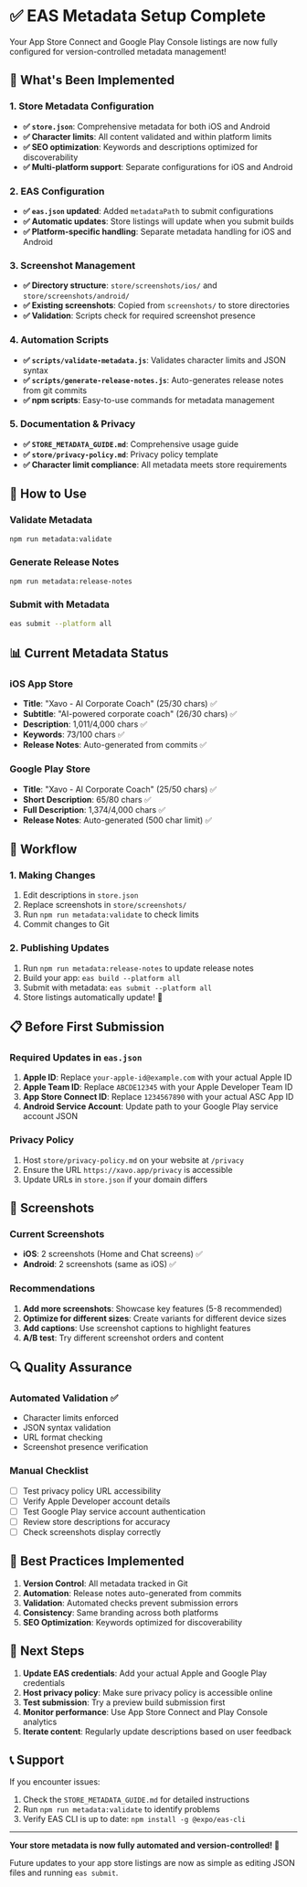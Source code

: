 # ✅ EAS Metadata Setup Complete

Your App Store Connect and Google Play Console listings are now fully configured for version-controlled metadata management!

## 🎯 What's Been Implemented

### 1. Store Metadata Configuration
- **✅ `store.json`**: Comprehensive metadata for both iOS and Android
- **✅ Character limits**: All content validated and within platform limits
- **✅ SEO optimization**: Keywords and descriptions optimized for discoverability
- **✅ Multi-platform support**: Separate configurations for iOS and Android

### 2. EAS Configuration
- **✅ `eas.json` updated**: Added `metadataPath` to submit configurations
- **✅ Automatic updates**: Store listings will update when you submit builds
- **✅ Platform-specific handling**: Separate metadata handling for iOS and Android

### 3. Screenshot Management
- **✅ Directory structure**: `store/screenshots/ios/` and `store/screenshots/android/`
- **✅ Existing screenshots**: Copied from `screenshots/` to store directories
- **✅ Validation**: Scripts check for required screenshot presence

### 4. Automation Scripts
- **✅ `scripts/validate-metadata.js`**: Validates character limits and JSON syntax
- **✅ `scripts/generate-release-notes.js`**: Auto-generates release notes from git commits
- **✅ npm scripts**: Easy-to-use commands for metadata management

### 5. Documentation & Privacy
- **✅ `STORE_METADATA_GUIDE.md`**: Comprehensive usage guide
- **✅ `store/privacy-policy.md`**: Privacy policy template
- **✅ Character limit compliance**: All metadata meets store requirements

## 🚀 How to Use

### Validate Metadata
```bash
npm run metadata:validate
```

### Generate Release Notes
```bash
npm run metadata:release-notes
```

### Submit with Metadata
```bash
eas submit --platform all
```

## 📊 Current Metadata Status

### iOS App Store
- **Title**: "Xavo - AI Corporate Coach" (25/30 chars) ✅
- **Subtitle**: "AI-powered corporate coach" (26/30 chars) ✅
- **Description**: 1,011/4,000 chars ✅
- **Keywords**: 73/100 chars ✅
- **Release Notes**: Auto-generated from commits ✅

### Google Play Store
- **Title**: "Xavo - AI Corporate Coach" (25/50 chars) ✅
- **Short Description**: 65/80 chars ✅
- **Full Description**: 1,374/4,000 chars ✅
- **Release Notes**: Auto-generated (500 char limit) ✅

## 🔄 Workflow

### 1. Making Changes
1. Edit descriptions in `store.json`
2. Replace screenshots in `store/screenshots/`
3. Run `npm run metadata:validate` to check limits
4. Commit changes to Git

### 2. Publishing Updates
1. Run `npm run metadata:release-notes` to update release notes
2. Build your app: `eas build --platform all`
3. Submit with metadata: `eas submit --platform all`
4. Store listings automatically update! 🎉

## 📋 Before First Submission

### Required Updates in `eas.json`
1. **Apple ID**: Replace `your-apple-id@example.com` with your actual Apple ID
2. **Apple Team ID**: Replace `ABCDE12345` with your Apple Developer Team ID
3. **App Store Connect ID**: Replace `1234567890` with your actual ASC App ID
4. **Android Service Account**: Update path to your Google Play service account JSON

### Privacy Policy
1. Host `store/privacy-policy.md` on your website at `/privacy`
2. Ensure the URL `https://xavo.app/privacy` is accessible
3. Update URLs in `store.json` if your domain differs

## 🎨 Screenshots

### Current Screenshots
- **iOS**: 2 screenshots (Home and Chat screens) ✅
- **Android**: 2 screenshots (same as iOS) ✅

### Recommendations
1. **Add more screenshots**: Showcase key features (5-8 recommended)
2. **Optimize for different sizes**: Create variants for different device sizes
3. **Add captions**: Use screenshot captions to highlight features
4. **A/B test**: Try different screenshot orders and content

## 🔍 Quality Assurance

### Automated Validation ✅
- Character limits enforced
- JSON syntax validation
- URL format checking
- Screenshot presence verification

### Manual Checklist
- [ ] Test privacy policy URL accessibility
- [ ] Verify Apple Developer account details
- [ ] Test Google Play service account authentication
- [ ] Review store descriptions for accuracy
- [ ] Check screenshots display correctly

## 🌟 Best Practices Implemented

1. **Version Control**: All metadata tracked in Git
2. **Automation**: Release notes auto-generated from commits
3. **Validation**: Automated checks prevent submission errors
4. **Consistency**: Same branding across both platforms
5. **SEO Optimization**: Keywords optimized for discoverability

## 🚀 Next Steps

1. **Update EAS credentials**: Add your actual Apple and Google Play credentials
2. **Host privacy policy**: Make sure privacy policy is accessible online
3. **Test submission**: Try a preview build submission first
4. **Monitor performance**: Use App Store Connect and Play Console analytics
5. **Iterate content**: Regularly update descriptions based on user feedback

## 📞 Support

If you encounter issues:
1. Check the `STORE_METADATA_GUIDE.md` for detailed instructions
2. Run `npm run metadata:validate` to identify problems
3. Verify EAS CLI is up to date: `npm install -g @expo/eas-cli`

---

**Your store metadata is now fully automated and version-controlled! 🎉**

Future updates to your app store listings are now as simple as editing JSON files and running `eas submit`.